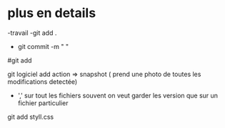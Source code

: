 # plus en details

-travail
-git add . 
- git commit -m " "

#git add

git logiciel
add action => snapshot ( prend une photo de toutes les modifications detectée)
- ',' sur tout les fichiers
souvent on veut garder les version que sur un fichier particulier 

git add styll.css